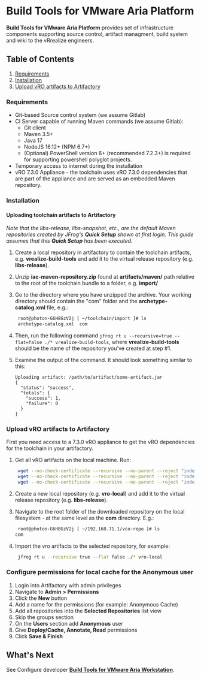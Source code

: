 # Build Tools for VMware Aria Platform

**Build Tools for VMware Aria Platform** provides set of infrastructure components supporting source control, artifact managment, build system and wiki to the vRrealize engineers.

## Table of Contents

1. [Requirements](#requirements)
2. [Installation](#installation)
3. [Upload vRO artifacts to Artifactory](#upload-vro-artifacts-to-artifactory)

### Requirements

- Git-based Source control system (we assume Gitlab)
- CI Server capable of running Maven commands (we assume Gitlab):
  - Git client
  - Maven 3.5+
  - Java 17
  - NodeJS 16.12+ (NPM 6.7+)
  - (Optional) PowerShell version 6+ (recommended 7.2.3+) is required for supporting powershell polyglot projects.
- Temporary access to internet during the installation
- vRO 7.3.0 Appliance - the toolchain uses vRO 7.3.0 dependencies that are part of the appliance and are served as an embedded Maven repository.

### Installation

#### Uploading toolchain artifacts to Artifactory

_Note that the libs-release, libs-snapshot, etc., are the default Maven repositories created by JFrog's **Quick Setup** shown at first login. This guide assumes that this **Quick Setup** has been executed._

1. Create a local repository in artifactory to contain the toolchain artifacts, e.g. **vrealize-build-tools** and add it to the virtual release repository (e.g. **libs-release**).
2. Unzip **iac-maven-repository.zip** found at **artifacts/maven/** path relative to the root of the toolchain bundle to a folder, e.g. **import/**
3. Go to the directory where you have unzipped the archive. Your working directory should contain the "com" folder and the **archetype-catalog.xml** file, e.g.:

    ```bash
     root@photon-G6H8GzV2j [ ~/toolchain/import ]# ls
     archetype-catalog.xml  com
    ```

4. Then, run the following command ``jfrog rt u --recursive=true --flat=false ./* vrealize-build-tools``, where **vrealize-build-tools** should be the name of the repository you've created at step #1.
5. Examine the output of the command. It should look something similar to this:

    ```text
    Uploading artifact: /path/to/artifact/some-artifact.jar
    {
      "status": "success",
      "totals": {
        "success": 1,
        "failure": 0
      }
    }
    ```

### Upload vRO artifacts to Artifactory

First you need access to a 7.3.0 vRO appliance to get the vRO dependencies for the toolchain in your artifactory.

1. Get all vRO artifacts on the local machine. Run:

    ```bash
     wget --no-check-certificate --recursive --no-parent --reject "index.html*" https://<vro_ip>:<vro_port>/vco-repo/com/
     wget --no-check-certificate --recursive --no-parent --reject "index.html*" https://<vro_ip>:<vro_port>/vco-repo/com/vmware/o11n/mojo/pkg/
     wget --no-check-certificate --recursive --no-parent --reject "index.html*" https://<vro_ip>:<vro_port>/vco-repo/com/vmware/o11n/pkg
    ```

2. Create a new local repository (e.g. **vro-local**) and add it to the virtual release repository (e.g. **libs-release**).
3. Navigate to the root folder of the downloaded repository on the local filesystem - at the same level as the **com** directory. E.g.:

    ```bash
     root@photon-G6H8GzV2j [ ~/192.168.71.1/vco-repo ]# ls
    com
    ```

4. Import the vro artifacts to the selected repository, for example:

    ```bash
     jfrog rt u --recursive true --flat false ./* vro-local
    ```

### Configure permissions for local cache for the Anonymous user

1. Login into Artifactory with admin privileges
2. Navigate to **Admin > Permissions**
3. Click the **New** button
4. Add a name for the permissions (for example: Anonymous Cache)
5. Add all repositories into the **Selected Repositories** list view
6. Skip the groups section
7. On the **Users** section add **Anonymous** user
8. Give **Deploy/Cache, Annotate, Read** permissions
9. Click **Save & Finish**

## What's Next

See Configure developer **[Build Tools for VMware Aria Workstation](setup-workstation.md)**.
